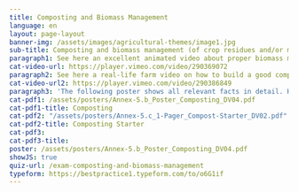 ```yaml
---
title: Composting and Biomass Management
language: en
layout: page-layout
banner-img: /assets/images/agricultural-themes/image1.jpg
sub-title: Composting and biomass management (of crop residues and/or manure) are fundamental for nutrient and water-holding capacity and healthy soil life.
paragraph1: See here an excellent animated video about proper biomass management and composting and learn about the benefits and on how to do it.
cat-video-url: https://player.vimeo.com/video/290369072
paragraph2: See here a real-life farm video on how to build a good compost pile and how to use the biomass available on a farm.
cat-video-url2: https://player.vimeo.com/video/290386849
paragraph3: 'The following poster shows all relevant facts in detail. Have a look at it.'
cat-pdf1: /assets/posters/Annex-5.b_Poster_Composting_DV04.pdf
cat-pdf1-title: Composting
cat-pdf2: "/assets/posters/Annex-5.c_1-Pager_Compost-Starter_DV02.pdf"
cat-pdf2-title: Composting Starter
cat-pdf3:
cat-pdf3-title:
poster: /assets/posters/Annex-5.b_Poster_Composting_DV04.pdf
showJS: true
quiz-url: /exam-composting-and-biomass-management
typeform: https://bestpractice1.typeform.com/to/o6G1if
---
```


